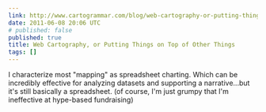 ```yaml
---
link: http://www.cartogrammar.com/blog/web-cartography-or-putting-things-on-top-of-other-things/
date: 2011-06-08 20:06 UTC
# published: false
published: true
title: Web Cartography, or Putting Things on Top of Other Things
tags: []
---
```


I characterize most "mapping" as spreadsheet charting. Which can be incredibly effective for analyzing datasets and supporting a narrative...but it's still basically a spreadsheet. (of course, I'm just grumpy that I'm ineffective at hype-based fundraising)
